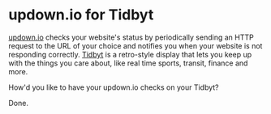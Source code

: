 # updown.io for Tidbyt

[updown.io](https://updown.io) checks your website's status by periodically sending an HTTP request to the URL of your choice and notifies you when your website is not responding correctly. [Tidbyt](https://tidbyt.com) is a retro-style display that lets you keep up with the things you care about, like real time sports, transit, finance and more.

How'd you like to have your updown.io checks on your Tidbyt?

Done.



